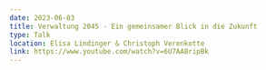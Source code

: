 ```yaml
---
date: 2023-06-03
title: Verwaltung 2045 - Ein gemeinsamer Blick in die Zukunft
type: Talk
location: Elisa Lindinger & Christoph Verenkotte
link: https://www.youtube.com/watch?v=6U7AA8ripBk
---
```

